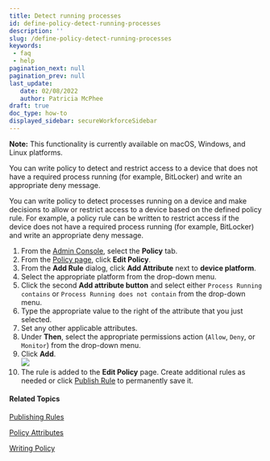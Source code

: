 ```yaml
---
title: Detect running processes
id: define-policy-detect-running-processes
description: ''
slug: /define-policy-detect-running-processes
keywords: 
 - faq
 - help
pagination_next: null
pagination_prev: null
last_update: 
   date: 02/08/2022
   author: Patricia McPhee
draft: true
doc_type: how-to
displayed_sidebar: secureWorkforceSidebar
--- 
```



**Note:** This functionality is currently available on macOS, Windows, and Linux platforms.

You can write policy to detect and restrict access to a device that does not have a required process running (for example, BitLocker) and write an appropriate deny message.

You can write policy to detect processes running on a device and make decisions to allow or restrict access to a device based on the defined policy rule. For example, a policy rule can be written to restrict access if the device does not have a required process running (for example, BitLocker) and write an appropriate deny message.

1.  From the [Admin Console](/docs/secure-work/workforce-settings/admin-console/admin-console-login), select the **Policy** tab.
2.  From the [Policy page](/docs/secure-work/workforce-settings/policy/policy-writing/writing-policy#creating-rules), click **Edit Policy**.
3.  From the **Add Rule** dialog, click **Add Attribute** next to **device platform**.
4.  Select the appropriate platform from the drop-down menu.
5.  Click the second **Add attribute button** and select either `Process Running contains` or `Process Running does not contain` from the drop-down menu.
6.  Type the appropriate value to the right of the attribute that you just selected.
7.  Set any other applicable attributes.
8.  Under **Then**, select the appropriate permissions action (`Allow`, `Deny`, or `Monitor`) from the drop-down menu.
9.  Click **Add**.  
    ![](/images/policy/device_platform_process_not_running.PNG)
10.  The rule is added to the **Edit Policy** page. Create additional rules as needed or click [Publish Rule](/docs/secure-work/workforce-settings/policy/policy-publish-rules/publishing-rules) to permanently save it.

#### Related Topics

[Publishing Rules](/docs/secure-work/workforce-settings/policy/policy-publish-rules/publishing-rules)

[Policy Attributes](/docs/secure-work/workforce-settings/policy/policy-writing/policy-attributes)

[Writing Policy](/docs/secure-work/workforce-settings/policy/policy-writing/writing-policy)
